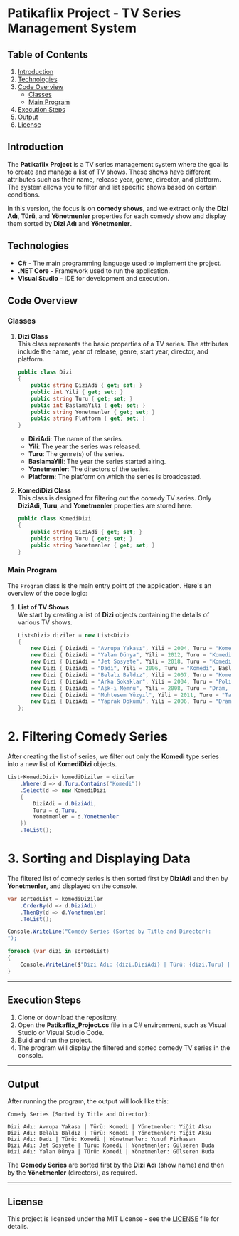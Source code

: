 
# Patikaflix Project - TV Series Management System

## Table of Contents

1. [Introduction](#introduction)
2. [Technologies](#technologies)
3. [Code Overview](#code-overview)
    - [Classes](#classes)
    - [Main Program](#main-program)
4. [Execution Steps](#execution-steps)
5. [Output](#output)
6. [License](#license)

## Introduction

The **Patikaflix Project** is a TV series management system where the goal is to create and manage a list of TV shows. These shows have different attributes such as their name, release year, genre, director, and platform. The system allows you to filter and list specific shows based on certain conditions. 

In this version, the focus is on **comedy shows**, and we extract only the **Dizi Adı**, **Türü**, and **Yönetmenler** properties for each comedy show and display them sorted by **Dizi Adı** and **Yönetmenler**.

## Technologies

- **C#** - The main programming language used to implement the project.
- **.NET Core** - Framework used to run the application.
- **Visual Studio** - IDE for development and execution.

## Code Overview

### Classes

1. **Dizi Class**  
   This class represents the basic properties of a TV series. The attributes include the name, year of release, genre, start year, director, and platform.

   ```csharp
   public class Dizi
   {
       public string DiziAdi { get; set; }
       public int Yili { get; set; }
       public string Turu { get; set; }
       public int BaslamaYili { get; set; }
       public string Yonetmenler { get; set; }
       public string Platform { get; set; }
   }
   ```

   - **DiziAdi**: The name of the series.
   - **Yili**: The year the series was released.
   - **Turu**: The genre(s) of the series.
   - **BaslamaYili**: The year the series started airing.
   - **Yonetmenler**: The directors of the series.
   - **Platform**: The platform on which the series is broadcasted.

2. **KomediDizi Class**  
   This class is designed for filtering out the comedy TV series. Only **DiziAdi**, **Turu**, and **Yonetmenler** properties are stored here.

   ```csharp
   public class KomediDizi
   {
       public string DiziAdi { get; set; }
       public string Turu { get; set; }
       public string Yonetmenler { get; set; }
   }
   ```

### Main Program

The `Program` class is the main entry point of the application. Here's an overview of the code logic:

1. **List of TV Shows**  
   We start by creating a list of **Dizi** objects containing the details of various TV shows.

   ```csharp
   List<Dizi> diziler = new List<Dizi>
   {
       new Dizi { DiziAdi = "Avrupa Yakası", Yili = 2004, Turu = "Komedi", BaslamaYili = 2004, Yonetmenler = "Yiğit Aksu", Platform = "Kanal D" },
       new Dizi { DiziAdi = "Yalan Dünya", Yili = 2012, Turu = "Komedi", BaslamaYili = 2012, Yonetmenler = "Gülseren Buda", Platform = "Fox TV" },
       new Dizi { DiziAdi = "Jet Sosyete", Yili = 2018, Turu = "Komedi", BaslamaYili = 2018, Yonetmenler = "Gülseren Buda", Platform = "Tv8" },
       new Dizi { DiziAdi = "Dadı", Yili = 2006, Turu = "Komedi", BaslamaYili = 2006, Yonetmenler = "Yusuf Pirhasan", Platform = "Kanal D" },
       new Dizi { DiziAdi = "Belalı Baldız", Yili = 2007, Turu = "Komedi", BaslamaYili = 2007, Yonetmenler = "Yiğit Aksu", Platform = "Kanal D" },
       new Dizi { DiziAdi = "Arka Sokaklar", Yili = 2004, Turu = "Polisiye, Dram", BaslamaYili = 2004, Yonetmenler = "Orhan Oğuz", Platform = "Kanal D" },
       new Dizi { DiziAdi = "Aşk-ı Memnu", Yili = 2008, Turu = "Dram, Romantik", BaslamaYili = 2008, Yonetmenler = "Hilal Saral", Platform = "Kanal D" },
       new Dizi { DiziAdi = "Muhtesem Yüzyıl", Yili = 2011, Turu = "Tarihi, Dram", BaslamaYili = 2011, Yonetmenler = "Mercan Çilingiroğlu", Platform = "Star TV" },
       new Dizi { DiziAdi = "Yaprak Dökümü", Yili = 2006, Turu = "Dram", BaslamaYili = 2006, Yonetmenler = "Serdar Akar", Platform = "Kanal D" }
   };
   ```

# 2. **Filtering Comedy Series**  
   After creating the list of series, we filter out only the **Komedi** type series into a new list of **KomediDizi** objects.

   ```csharp
   List<KomediDizi> komediDiziler = diziler
       .Where(d => d.Turu.Contains("Komedi"))
       .Select(d => new KomediDizi
       {
           DiziAdi = d.DiziAdi,
           Turu = d.Turu,
           Yonetmenler = d.Yonetmenler
       })
       .ToList();
   ```

# 3. **Sorting and Displaying Data**  
   The filtered list of comedy series is then sorted first by **DiziAdi** and then by **Yonetmenler**, and displayed on the console.

   ```csharp
   var sortedList = komediDiziler
       .OrderBy(d => d.DiziAdi)
       .ThenBy(d => d.Yonetmenler)
       .ToList();

   Console.WriteLine("Comedy Series (Sorted by Title and Director):
");

   foreach (var dizi in sortedList)
   {
       Console.WriteLine($"Dizi Adı: {dizi.DiziAdi} | Türü: {dizi.Turu} | Yönetmenler: {dizi.Yonetmenler}");
   }
   ```

---

## Execution Steps

1. Clone or download the repository.
2. Open the **Patikaflix_Project.cs** file in a C# environment, such as Visual Studio or Visual Studio Code.
3. Build and run the project.
4. The program will display the filtered and sorted comedy TV series in the console.

---

## Output

After running the program, the output will look like this:

```
Comedy Series (Sorted by Title and Director):

Dizi Adı: Avrupa Yakası | Türü: Komedi | Yönetmenler: Yiğit Aksu
Dizi Adı: Belalı Baldız | Türü: Komedi | Yönetmenler: Yiğit Aksu
Dizi Adı: Dadı | Türü: Komedi | Yönetmenler: Yusuf Pirhasan
Dizi Adı: Jet Sosyete | Türü: Komedi | Yönetmenler: Gülseren Buda
Dizi Adı: Yalan Dünya | Türü: Komedi | Yönetmenler: Gülseren Buda
```

The **Comedy Series** are sorted first by the **Dizi Adı** (show name) and then by the **Yönetmenler** (directors), as required.

---

## License

This project is licensed under the MIT License - see the [LICENSE](LICENSE) file for details.
